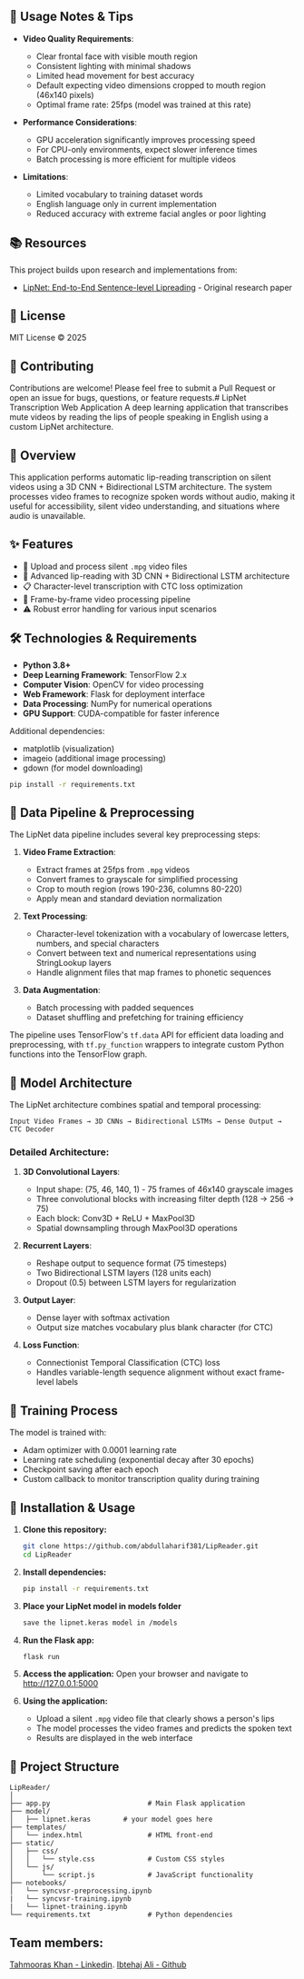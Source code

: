 ## 🧪 Usage Notes & Tips

- **Video Quality Requirements**:
  - Clear frontal face with visible mouth region
  - Consistent lighting with minimal shadows
  - Limited head movement for best accuracy
  - Default expecting video dimensions cropped to mouth region (46x140 pixels)
  - Optimal frame rate: 25fps (model was trained at this rate)

- **Performance Considerations**:
  - GPU acceleration significantly improves processing speed
  - For CPU-only environments, expect slower inference times
  - Batch processing is more efficient for multiple videos

- **Limitations**:
  - Limited vocabulary to training dataset words
  - English language only in current implementation
  - Reduced accuracy with extreme facial angles or poor lighting

## 📚 Resources

This project builds upon research and implementations from:
- [LipNet: End-to-End Sentence-level Lipreading](https://arxiv.org/abs/1611.01599) - Original research paper

## 📄 License

MIT License © 2025

## 👥 Contributing

Contributions are welcome! Please feel free to submit a Pull Request or open an issue for bugs, questions, or feature requests.# LipNet Transcription Web Application
A deep learning application that transcribes mute videos by reading the lips of people speaking in English using a custom LipNet architecture.

## 🧠 Overview

This application performs automatic lip-reading transcription on silent videos using a 3D CNN + Bidirectional LSTM architecture. The system processes video frames to recognize spoken words without audio, making it useful for accessibility, silent video understanding, and situations where audio is unavailable.

## ✨ Features

- 🎥 Upload and process silent `.mpg` video files
- 🤖 Advanced lip-reading with 3D CNN + Bidirectional LSTM architecture
- 📋 Character-level transcription with CTC loss optimization
- 🔄 Frame-by-frame video processing pipeline
- ⚠️ Robust error handling for various input scenarios

## 🛠️ Technologies & Requirements

- **Python 3.8+**
- **Deep Learning Framework**: TensorFlow 2.x
- **Computer Vision**: OpenCV for video processing
- **Web Framework**: Flask for deployment interface
- **Data Processing**: NumPy for numerical operations
- **GPU Support**: CUDA-compatible for faster inference

Additional dependencies:
- matplotlib (visualization)
- imageio (additional image processing)
- gdown (for model downloading)

```bash
pip install -r requirements.txt
```

## 🔄 Data Pipeline & Preprocessing

The LipNet data pipeline includes several key preprocessing steps:

1. **Video Frame Extraction**: 
   - Extract frames at 25fps from `.mpg` videos
   - Convert frames to grayscale for simplified processing
   - Crop to mouth region (rows 190-236, columns 80-220)
   - Apply mean and standard deviation normalization

2. **Text Processing**:
   - Character-level tokenization with a vocabulary of lowercase letters, numbers, and special characters
   - Convert between text and numerical representations using StringLookup layers
   - Handle alignment files that map frames to phonetic sequences

3. **Data Augmentation**:
   - Batch processing with padded sequences
   - Dataset shuffling and prefetching for training efficiency

The pipeline uses TensorFlow's `tf.data` API for efficient data loading and preprocessing, with `tf.py_function` wrappers to integrate custom Python functions into the TensorFlow graph.

## 🧠 Model Architecture

The LipNet architecture combines spatial and temporal processing:

```
Input Video Frames → 3D CNNs → Bidirectional LSTMs → Dense Output → CTC Decoder
```

### Detailed Architecture:

1. **3D Convolutional Layers**:
   - Input shape: (75, 46, 140, 1) - 75 frames of 46x140 grayscale images
   - Three convolutional blocks with increasing filter depth (128 → 256 → 75)
   - Each block: Conv3D + ReLU + MaxPool3D
   - Spatial downsampling through MaxPool3D operations

2. **Recurrent Layers**:
   - Reshape output to sequence format (75 timesteps)
   - Two Bidirectional LSTM layers (128 units each)
   - Dropout (0.5) between LSTM layers for regularization

3. **Output Layer**:
   - Dense layer with softmax activation
   - Output size matches vocabulary plus blank character (for CTC)

4. **Loss Function**:
   - Connectionist Temporal Classification (CTC) loss
   - Handles variable-length sequence alignment without exact frame-level labels

## 🚀 Training Process

The model is trained with:
- Adam optimizer with 0.0001 learning rate
- Learning rate scheduling (exponential decay after 30 epochs)
- Checkpoint saving after each epoch
- Custom callback to monitor transcription quality during training

## 🚀 Installation & Usage

1. **Clone this repository:**
   ```bash
   git clone https://github.com/abdullaharif381/LipReader.git
   cd LipReader
   ```

2. **Install dependencies:**
   ```bash
   pip install -r requirements.txt
   ```

3. **Place your LipNet model in models folder**
   ```bash
   save the lipnet.keras model in /models
   ```

4. **Run the Flask app:**
   ```bash
   flask run
   ```

5. **Access the application:**
   Open your browser and navigate to http://127.0.0.1:5000
   
6. **Using the application:**
   - Upload a silent `.mpg` video file that clearly shows a person's lips
   - The model processes the video frames and predicts the spoken text
   - Results are displayed in the web interface

## 📁 Project Structure

```
LipReader/
│
├── app.py                        # Main Flask application
├── model/
│   ├── lipnet.keras        # your model goes here
├── templates/
│   └── index.html                # HTML front-end
├── static/
│   ├── css/
│   │   └── style.css             # Custom CSS styles
│   └── js/
│       └── script.js             # JavaScript functionality
├── notebooks/
│   └── syncvsr-preprocessing.ipynb
|   └── syncvsr-training.ipynb
|   └── lipnet-training.ipynb
└── requirements.txt              # Python dependencies
```


## Team members:
[Tahmooras Khan - Linkedin](https://www.linkedin.com/in/tahmooras-khan-8341452a1).
[Ibtehaj Ali - Github](https://github.com/Ibtehaj778)
